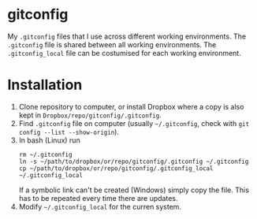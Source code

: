 # gitconfig
My `.gitconfig` files that I use across different working environments.
The `.gitconfig` file is shared between all working environments.
The `.gitconfig_local` file can be costumised for each working environment.

# Installation
1. Clone repository to computer, or install Dropbox where a copy is also kept in `Dropbox/repo/gitconfig/.gitconfig`.
1. Find `.gitconfig` file on computer (usually `~/.gitconfig`, check with `git config --list --show-origin`).
1. In bash (Linux) run   
   ```
   rm ~/.gitconfig
   ln -s ~/path/to/dropbox/or/repo/gitconfig/.gitconfig ~/.gitconfig
   cp ~/path/to/dropbox/or/repo/gitconfig/.gitconfig_local ~/.gitconfig_local
   ```
   If a symbolic link can't be created (Windows) simply copy the file. This has to be repeated every time there are updates.
1. Modify `~/.gitconfig_local` for the curren system.
